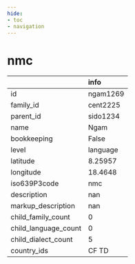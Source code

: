 ```yaml
---
hide:
- toc
- navigation
---
```

# nmc
|                      | info     |
|:---------------------|:---------|
| id                   | ngam1269 |
| family_id            | cent2225 |
| parent_id            | sido1234 |
| name                 | Ngam     |
| bookkeeping          | False    |
| level                | language |
| latitude             | 8.25957  |
| longitude            | 18.4648  |
| iso639P3code         | nmc      |
| description          | nan      |
| markup_description   | nan      |
| child_family_count   | 0        |
| child_language_count | 0        |
| child_dialect_count  | 5        |
| country_ids          | CF TD    |